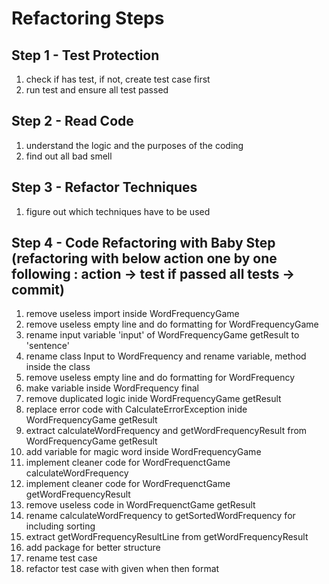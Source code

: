 # Refactoring Steps
## Step 1 - Test Protection
  1. check if has test, if not, create test case first
  2. run test and ensure all test passed
## Step 2 - Read Code
  1. understand the logic and the purposes of the coding
  2. find out all bad smell
## Step 3 - Refactor Techniques
  1. figure out which techniques have to be used
## Step 4 - Code Refactoring with Baby Step (refactoring with below action one by one following : action -> test if passed all tests -> commit)
  1. remove useless import inside WordFrequencyGame
  2. remove useless empty line and do formatting for WordFrequencyGame
  3. rename input variable 'input' of WordFrequencyGame getResult to 'sentence'
  4. rename class Input to WordFrequency and rename variable, method inside the class
  5. remove useless empty line and do formatting for WordFrequency
  6. make variable inside WordFrequency final
  7. remove duplicated logic inide WordFrequencyGame getResult
  8. replace error code with CalculateErrorException inide WordFrequencyGame getResult
  9. extract calculateWordFrequency and getWordFrequencyResult from WordFrequencyGame getResult
  10. add variable for magic word inside WordFrequencyGame
  11. implement cleaner code for WordFrequenctGame calculateWordFrequency
  12. implement cleaner code for WordFrequenctGame getWordFrequencyResult
  13. remove useless code in WordFrequenctGame getResult
  14. rename calculateWordFrequency to getSortedWordFrequency for including sorting
  15. extract getWordFrequencyResultLine from getWordFrequencyResult
  16. add package for better structure
  17. rename test case
  18. refactor test case with given when then format
